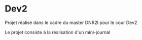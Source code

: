 Dev2
===

Projet réalisé dans le cadre du master DNR2I pour le cour Dev2


Le projet consiste à la réalisation d'un mini-journal
